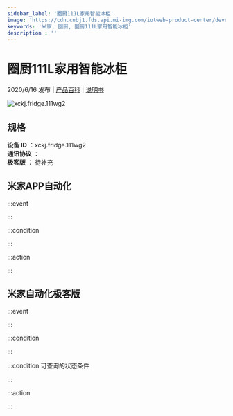 ```yaml
---
sidebar_label: '圈厨111L家用智能冰柜'
image: 'https://cdn.cnbj1.fds.api.mi-img.com/iotweb-product-center/developer_1587449950947brtAnNu8.png?GalaxyAccessKeyId=AKVGLQWBOVIRQ3XLEW&Expires=9223372036854775807&Signature=qdYPheDUALOcCsw91i221TdNnhw='
keywords: '米家, 圈厨, 圈厨111L家用智能冰柜'
description : ''
---
```

# 圈厨111L家用智能冰柜

2020/6/16 发布 | [产品百科](https://home.mi.com/webapp/content/baike/product/index.html?model=xckj.fridge.111wg2/) | [说明书](https://home.mi.com/views/introduction.html?model=xckj.fridge.111wg2&region=cn)

![xckj.fridge.111wg2](https://cdn.cnbj1.fds.api.mi-img.com/iotweb-product-center/developer_1587449950947brtAnNu8.png?GalaxyAccessKeyId=AKVGLQWBOVIRQ3XLEW&Expires=9223372036854775807&Signature=qdYPheDUALOcCsw91i221TdNnhw=)

## 规格  
> 
**设备 ID** ：xckj.fridge.111wg2  
**通讯协议** ：  
**极客版**  ： 待补充 


## 米家APP自动化  

:::event  

:::

:::condition  

:::

:::action   

:::

## 米家自动化极客版  

:::event  

:::

:::condition  

:::

:::condition 可查询的状态条件  

:::

:::action  

:::

        
